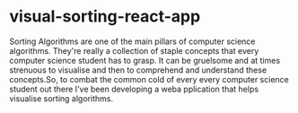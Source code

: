 # visual-sorting-react-app
Sorting Algorithms are one of the main pillars of computer science algorithms. They're really a collection of staple concepts that every computer science student has to grasp. It can be gruelsome and at times strenuous to visualise and then to comprehend and understand these concepts.So, to combat the common cold of every every computer science student out there I've been developing a weba pplication that helps visualise sorting algorithms.
